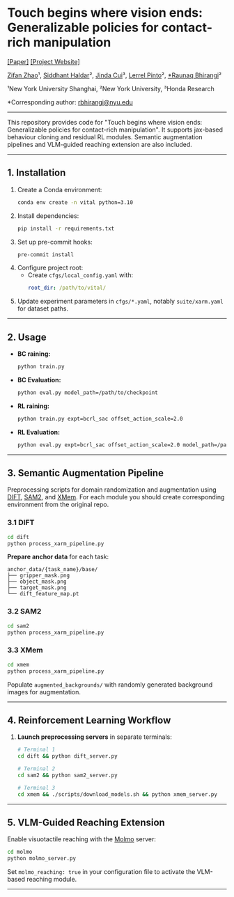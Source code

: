 # **Touch begins where vision ends: Generalizable policies for contact-rich manipulation**
[[Paper]](https://arxiv.org/abs/2506.13762) [[Project Website]](https://vitalprecise.github.io/)

[Zifan Zhao](https://www.zifanzhao.com)¹, [Siddhant Haldar](http://siddhanthaldar.github.io/)², [Jinda Cui](https://www.jindacui.com/bio/)³, [Lerrel Pinto](https://www.lerrelpinto.com/)², [*Raunaq Bhirangi](https://raunaqbhirangi.github.io/)²

¹New York University Shanghai, ²New York University, ³Honda Research

*Corresponding author: rbhirangi@nyu.edu

---
This repository provides code for "Touch begins where vision ends: Generalizable policies for contact-rich manipulation". It supports jax-based behaviour cloning and residual RL modules. Semantic augmentation pipelines and VLM-guided reaching extension are also included.

---

## 1. Installation

1. Create a Conda environment:
   ```bash
   conda env create -n vital python=3.10
   ```
2. Install dependencies:
   ```bash
   pip install -r requirements.txt
   ```
3. Set up pre-commit hooks:
   ```bash
   pre-commit install
   ```
4. Configure project root:
   - Create `cfgs/local_config.yaml` with:
     ```yaml
     root_dir: /path/to/vital/
     ```
5. Update experiment parameters in `cfgs/*.yaml`, notably `suite/xarm.yaml` for dataset paths.

---

## 2. Usage

- **BC raining:**
  ```bash
  python train.py
  ```
- **BC Evaluation:**
  ```bash
  python eval.py model_path=/path/to/checkpoint
  ```

- **RL raining:**
  ```bash
  python train.py expt=bcrl_sac offset_action_scale=2.0
  ```
- **RL Evaluation:**
  ```bash
  python eval.py expt=bcrl_sac offset_action_scale=2.0 model_path=/path/to/checkpoint
  ```
---

## 3. Semantic Augmentation Pipeline

Preprocessing scripts for domain randomization and augmentation using [DIFT](https://github.com/Tsingularity/dift), [SAM2](https://github.com/facebookresearch/sam2), and [XMem](https://github.com/hkchengrex/XMem). For each module you should create corresponding environment from the original repo.

### 3.1 DIFT

```bash
cd dift
python process_xarm_pipeline.py
```

**Prepare anchor data** for each task:
   ```
   anchor_data/{task_name}/base/
   ├── gripper_mask.png
   ├── object_mask.png
   ├── target_mask.png
   └── dift_feature_map.pt
   ```

### 3.2 SAM2

```bash
cd sam2
python process_xarm_pipeline.py
```

### 3.3 XMem

```bash
cd xmem
python process_xarm_pipeline.py
```

Populate `augmented_backgrounds/` with randomly generated background images for augmentation.

---

## 4. Reinforcement Learning Workflow


1. **Launch preprocessing servers** in separate terminals:
   ```bash
   # Terminal 1
   cd dift && python dift_server.py

   # Terminal 2
   cd sam2 && python sam2_server.py

   # Terminal 3
   cd xmem && ./scripts/download_models.sh && python xmem_server.py
   ```

---

## 5. VLM-Guided Reaching Extension

Enable visuotactile reaching with the [Molmo](https://github.com/allenai/molmo) server:

```bash
cd molmo
python molmo_server.py
```

Set `molmo_reaching: true` in your configuration file to activate the VLM-based reaching module.

---
